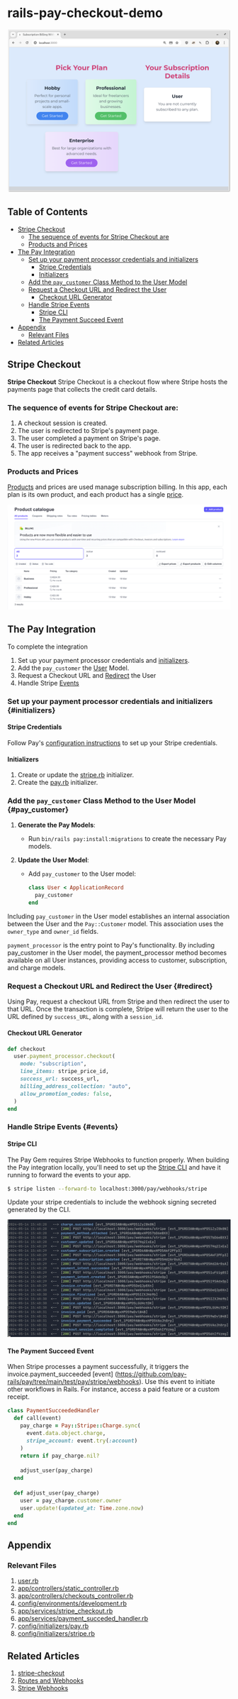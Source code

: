 # rails-pay-checkout-demo

![Landing Page](docs/demo.png)

## Table of Contents
- [Stripe Checkout](#stripe-checkout)
  - [The sequence of events for Stripe Checkout are](#the-sequence-of-events-for-stripe-checkout-are)
  - [Products and Prices](#products-and-prices)
- [The Pay Integration](#the-pay-integration)
  - [Set up your payment processor credentials and initializers](#set-up-your-payment-processor-credentials-and-initializers)
    - [Stripe Credentials](#stripe-credentials)
    - [Initializers](#initializers)
  - [Add the `pay_customer` Class Method to the User Model](#add-the-pay_customer-class-method-to-the-user-model)
  - [Request a Checkout URL and Redirect the User](#request-a-checkout-url-and-redirect-the-user)
    - [Checkout URL Generator](#checkout-url-generator)
  - [Handle Stripe Events](#handle-stripe-events)
    - [Stripe CLI](#stripe-cli)
    - [The Payment Succeed Event](#the-payment-succeed-event)
- [Appendix](#appendix)
  - [Relevant Files](#relevant-files)
- [Related Articles](#related-articles)

## Stripe Checkout
**Stripe Checkout** Stripe Checkout is a checkout flow where Stripe hosts the payments page that collects the credit card details.

### The sequence of events for Stripe Checkout are:
1. A checkout session is created.
1. The user is redirected to Stripe's payment page.
1. The user completed a payment on Stripe's page.
1. The user is redirected back to the app.
1. The app receives a "payment success" webhook from Stripe.

### Products and Prices
[Products](https://dashboard.stripe.com/products) and prices are used manage subscription billing. In this app, each plan is its own product, and each product has a single [price](app/controllers/checkouts_controller.rb).

![Stripe Product Catalogue Page](docs/product-catalogue.png)

## The Pay Integration
To complete the integration

1. Set up your payment processor credentials and [initializers](#initializers).
1. Add the `pay_customer` the [User](#pay_customer) Model.
1. Request a Checkout URL and [Redirect](#redirect) the User
1. Handle Stripe [Events](#events)

### Set up your payment processor credentials and initializers  {#initializers}
#### Stripe Credentials
Follow Pay's [configuration instructions](https://github.com/pay-rails/pay/blob/main/docs/2_configuration.md#configuring-pay) to set up your Stripe credentials.

#### Initializers
1. Create or update the [stripe.rb](config/initializers/stripe.rb) initializer.
1. Create the [pay.rb](config/initializers/pay.rb) initializer.

### Add the `pay_customer` Class Method to the User Model {#pay_customer}

1. **Generate the Pay Models**:
   - Run `bin/rails pay:install:migrations` to create the necessary Pay models.

2. **Update the User Model**:
   - Add `pay_customer` to the User model:
     ```ruby
     class User < ApplicationRecord
       pay_customer
     end
     ```

Including `pay_customer` in the User model establishes an internal association between the User and the `Pay::Customer` model. This association uses the `owner_type` and `owner_id` fields.

`payment_processor` is the entry point to Pay's functionality. By including pay_customer in the User model, the payment_processor method becomes available on all User instances, providing access to customer, subscription, and charge models.


### Request a Checkout URL and Redirect the User {#redirect}
Using Pay, request a checkout URL from Stripe and then redirect the user to that URL. Once the transaction is complete, Stripe will return the user to the URL defined by `success_URL`, along with a `session_id`.

#### Checkout URL Generator
```ruby
def checkout
  user.payment_processor.checkout(
    mode: "subscription",
    line_items: stripe_price_id,
    success_url: success_url,
    billing_address_collection: "auto",
    allow_promotion_codes: false,
  )
end
```

### Handle Stripe Events {#events}
#### Stripe CLI
The Pay Gem requires Stripe Webhooks to function properly. When building the Pay integration locally, you'll need to set up the [Stripe CLI](https://docs.stripe.com/stripe-cli) and have it running to forward the events to your app.

```bash
$ stripe listen --forward-to localhost:3000/pay/webhooks/stripe
```

Update your stripe credentials to include the webhook signing secreted generated by the CLI.

![stripe events](docs/events.png)

#### The Payment Succeed Event
When Stripe processes a payment successfully, it triggers the invoice.payment_succeeded [event] (https://github.com/pay-rails/pay/tree/main/test/pay/stripe/webhooks). Use this event to initiate other workflows in Rails. For instance, access a paid feature or a custom receipt.

```ruby
class PaymentSucceededHandler
  def call(event)
    pay_charge = Pay::Stripe::Charge.sync(
      event.data.object.charge,
      stripe_account: event.try(:account)
    )
    return if pay_charge.nil?

    adjust_user(pay_charge)
  end

  def adjust_user(pay_charge)
    user = pay_charge.customer.owner
    user.update!(updated_at: Time.zone.now)
  end
end
```

## Appendix

### Relevant Files
1. [user.rb](app/models/user.rb)
1. [app/controllers/static_controller.rb](app/controllers/static_controller.rb)
1. [app/controllers/checkouts_controller.rb](app/controllers/checkouts_controller.rb?#L23)
1. [config/environments/development.rb](config/environments/development.rb?#L78)
1. [app/services/stripe_checkout.rb](app/services/stripe_checkout.rb)
1. [app/services/payment_succeded_handler.rb](app/services/payment_succeded_handler.rb)
1. [config/initializers/pay.rb](config/initializers/pay.rb)
1. [config/initializers/stripe.rb](config/initializers/stripe.rb)

## Related Articles
1. [stripe-checkout](https://github.com/pay-rails/pay/blob/3f860ad490ce91b1b1d0ed3d11147d163b9fda80/docs/stripe/8_stripe_checkout.md)
1. [Routes and Webhooks](https://github.com/pay-rails/pay/blob/main/docs/7_webhooks.md)
1. [Stripe Webhooks](https://github.com/pay-rails/pay/blob/main/docs/stripe/5_webhooks.md)
